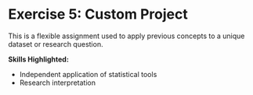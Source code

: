 # Exercise 5: Custom Project

This is a flexible assignment used to apply previous concepts to a unique dataset or research question.

**Skills Highlighted:**
- Independent application of statistical tools
- Research interpretation

